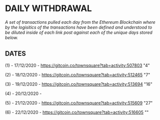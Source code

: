 # DAILY WITHDRAWAL

###### A set of transactions pulled each day from the Ethereum Blockchain where by the logisitics of the transactions have been defined and understood to be diluted inside of each link post against each of the unique days stored below.

## DATES

(1) - 17/12/2020 - https://gitcoin.co/townsquare?tab=activity:507803 "4"

(2) - 18/12/2020 - https://gitcoin.co/townsquare?tab=activity:512465 "7"

(3) - 19/12/2020 - https://gitcoin.co/townsquare?tab=activity:513694 "16"

(4) - 20/12/2020 -

(5) - 21/12/2020 - https://gitcoin.co/townsquare?tab=activity:515609 "27"

(6) - 22/12/2020 - https://gitcoin.co/townsquare?tab=activity:516605 ""
